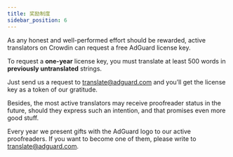 ```yaml
---
title: 奖励制度
sidebar_position: 6
---
```


As any honest and well-performed effort should be rewarded, active translators on Crowdin can request a free AdGuard license key.

To request a **one-year** license key, you must translate at least 500 words in **previously untranslated** strings.

Just send us a request to [translate@adguard.com](mailto:translate@adguard.com) and you’ll get the license key as a token of our gratitude.

Besides, the most active translators may receive proofreader status in the future, should they express such an intention, and that promises even more good stuff.

Every year we present gifts with the AdGuard logo to our active proofreaders. If you want to become one of them, please write to [translate@adguard.com](mailto:translate@adguard.com).